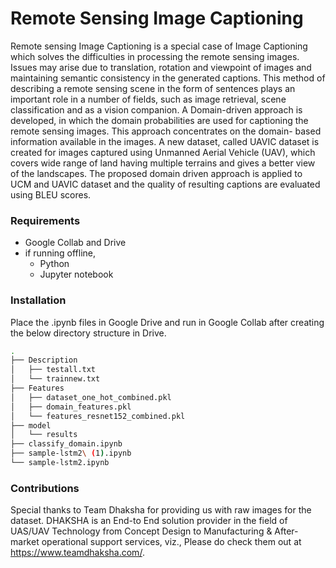 # Remote Sensing Image Captioning

Remote sensing Image Captioning is a special case of Image Captioning which solves the difficulties in processing the remote sensing images. Issues may arise due to translation, rotation and viewpoint of images and maintaining semantic consistency in the generated captions. This method of describing a remote sensing scene in the form of sentences plays an important role in a number of fields, such as image retrieval, scene classification and as a vision companion. A Domain-driven approach is developed, in which the domain probabilities are used for captioning the remote sensing images. This approach concentrates on the domain- based information available in the images. A new dataset, called UAVIC dataset is created for images captured using Unmanned Aerial Vehicle (UAV), which covers wide range of land having multiple terrains and gives a better view of the landscapes. The proposed domain driven approach is applied to UCM and UAVIC dataset and the quality of resulting captions are evaluated using BLEU scores. 

### Requirements
- Google Collab and Drive 
- if running offline, 
  - Python 
  - Jupyter notebook

### Installation

Place the .ipynb files in Google Drive and run in Google Collab after creating the below directory structure in Drive.

```bash
.
├── Description
│   ├── testall.txt
│   └── trainnew.txt
├── Features
│   ├── dataset_one_hot_combined.pkl
│   ├── domain_features.pkl
│   └── features_resnet152_combined.pkl
├── model
│   └── results
├── classify_domain.ipynb
├── sample-lstm2\ (1).ipynb
└── sample-lstm2.ipynb
```


### Contributions

Special thanks to Team Dhaksha for providing us with raw images for the dataset. DHAKSHA is an End-to End solution provider in the field of UAS/UAV Technology from Concept Design to Manufacturing & After-market operational support services, viz.,
Please do check them out at https://www.teamdhaksha.com/.



